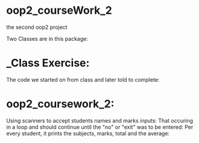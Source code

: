 # oop2_courseWork_2
the second oop2 project

Two Classes are in this package:

# _Class Exercise:
The code we started on from class and later told to complete:

# oop2_coursework_2:
Using scanners to accept students names and marks inputs:
That occuring in a loop and should continue until the "no" or "exit" was to be entered:
Per every student, it prints the subjects, marks, total and the average:
